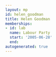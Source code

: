 ```yaml
---
layout: mp
id: helen_goodman
title: Helen Goodman
memberships:
- id: lab
  name: Labour Party
  start: '2005-06-28'
  end: 
autogenerated: true
---
```

